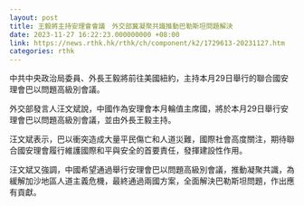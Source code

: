 ```yaml
---
layout: post
title: 王毅將主持安理會會議　外交部冀凝聚共識推動巴勒斯坦問題解決
date: 2023-11-27 16:22:23.000000000 +08:00
link: https://news.rthk.hk/rthk/ch/component/k2/1729613-20231127.htm
categories: rthk
---
```


中共中央政治局委員、外長王毅將前往美國紐約，主持本月29日舉行的聯合國安理會巴以問題高級別會議。 

外交部發言人汪文斌說，中國作為安理會本月輪值主席國，將於本月29日舉行安理會巴以問題高級別會議，並由外長王毅主持。 

汪文斌表示，巴以衝突造成大量平民傷亡和人道災難，國際社會高度關注，期待聯合國安理會履行維護國際和平與安全的首要責任，發揮建設性作用。

汪文斌又強調，中國希望通過舉行安理會巴以問題高級別會議，推動凝聚共識，為緩解加沙地區人道主義危機，最終通過兩國方案，全面解決巴勒斯坦問題，作出應有貢獻。
